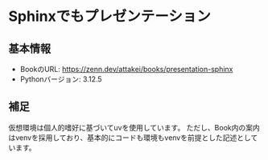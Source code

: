 # Sphinxでもプレゼンテーション

## 基本情報

- BookのURL: https://zenn.dev/attakei/books/presentation-sphinx
- Pythonバージョン: 3.12.5

## 補足

仮想環境は個人的嗜好に基づいてuvを使用しています。
ただし、Book内の案内はvenvを採用しており、基本的にコードも環境もvenvを前提とした記述としています。